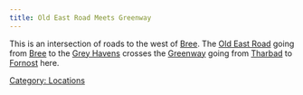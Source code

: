 ```yaml
---
title: Old East Road Meets Greenway
---
```


This is an intersection of roads to the west of [Bree](Bree "wikilink").
The [Old East Road](Old_East_Road "wikilink") going from
[Bree](Bree "wikilink") to the [Grey Havens](Grey_Havens "wikilink")
crosses the [Greenway](Greenway "wikilink") going from
[Tharbad](Tharbad "wikilink") to [Fornost](Fornost "wikilink") here.

[Category: Locations](Category:_Locations "wikilink")
